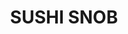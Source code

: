 ---
layout: place
title: "SUSHI SNOB"
permalink: /district-of-columbia/washington/sushi-snob.html
stateAbbr: DC
stateName: District of Columbia
cityName: Washington
seo:
  name: "SUSHI SNOB"
  type: Restaurant
  links: https://sushisnob.us/
description: "Sushi, udon & bento boxes & many Pan-Asian dishes dispensed with speed in a compact luncheonette. SUSHI SNOB serves delicious sushi in Washington, District of Columbia. Try fresh Japanese dishes for a great dining experience. Available for takeout, delivery, lunch, and dinner."
place_id: ChIJ3xiis7i3t4kRNhZc2od2_-c
photos:
  - name: >-
      places/ChIJ3xiis7i3t4kRNhZc2od2_-c/photos/AeeoHcKjfwQdARqwlJINLLZiqXbVBd8MX7khNM0n3jVENFwx5Acr711bNMSVNWwxG4JC2vRYqNVlo8sJIEhUifoWzYNBScAx2PRD50drA5YjXdNiAT-HBUGBYO-p6U8y1vzMaGyKM0qWtH8ap4sS_FSJTIR4vXwyU-EcMl7LYKyrMQ6uBEdoeBjs1ybSxj5pN5decPnya4mH9Ce8Jn23sTrCDpWyM23QhXVxi2Gkpg90naioKEIn4g68384Xbb4sJvs_LWDeYt6LpQNLKmq6l53U4latQGYgXE6AdeT1_WbQ46msFg
    widthPx: 800
    heightPx: 600
    authorAttributions:
      - displayName: SUSHI SNOB
        uri: https://maps.google.com/maps/contrib/107390565012375824317
        photoUri: >-
          https://lh3.googleusercontent.com/a/ACg8ocJviPNA6h3GmR0MI44PtkxenGzpqC3Mr3S2LSt6VjrbNUvZgw=s100-p-k-no-mo
    flagContentUri: >-
      https://www.google.com/local/imagery/report/?cb_client=maps_api_places.places_api&image_key=!1e10!2sAF1QipNIccKc4HxOQ_uRtMcntw1TySoYHwhUmQMjUSSH&hl=en-US
    googleMapsUri: >-
      https://www.google.com/maps/place//data=!3m4!1e2!3m2!1sAF1QipNIccKc4HxOQ_uRtMcntw1TySoYHwhUmQMjUSSH!2e10!4m2!3m1!1s0x89b7b7b8b3a218df:0xe7ff7687da5c1636
  - name: >-
      places/ChIJ3xiis7i3t4kRNhZc2od2_-c/photos/AeeoHcL7w25M1cXascidT5n9w7uG0IGRux3ODp4fifdQ3jgb_-J6FBY5A6TpcIO132f3okav2IoFFRarUhPFD4S-DmR7_8EbJ4mnaUJr-TpLR4iDKnJoYpBF2mTP5ygLEe5eTa2F5x6UqcA6oHQ5HnKLnatYOh9tk6dokMfvpEXizNUJntkpWfThIeinkzFcjPvMRRsyGOfodEngYV0o8ozdaVYHjIoHF0XQrW9zwVImGPKv_S3dzJkMJCL4TDjOj5tzVol1e5VcgvFLOPRHc3-1M1zAIRYAWv6-lCESXzCIX3wz3Q
    widthPx: 4032
    heightPx: 3024
    authorAttributions:
      - displayName: SUSHI SNOB
        uri: https://maps.google.com/maps/contrib/107390565012375824317
        photoUri: >-
          https://lh3.googleusercontent.com/a/ACg8ocJviPNA6h3GmR0MI44PtkxenGzpqC3Mr3S2LSt6VjrbNUvZgw=s100-p-k-no-mo
    flagContentUri: >-
      https://www.google.com/local/imagery/report/?cb_client=maps_api_places.places_api&image_key=!1e10!2sAF1QipMSpmCXe2z0iGEih0F6CHsz9GpN5CTusogAhkaV&hl=en-US
    googleMapsUri: >-
      https://www.google.com/maps/place//data=!3m4!1e2!3m2!1sAF1QipMSpmCXe2z0iGEih0F6CHsz9GpN5CTusogAhkaV!2e10!4m2!3m1!1s0x89b7b7b8b3a218df:0xe7ff7687da5c1636
  - name: >-
      places/ChIJ3xiis7i3t4kRNhZc2od2_-c/photos/AeeoHcK9r-ZHmlGVk3jiq1Xz30VBnDQtN9DAv1aDKEfY1saAPKu02BP5WXFzF-Can4ICRmKy40yKivEb-6qC61Gp0pJMvMN_LRfj9ATJSf6U8k1u-rKfsRkQj7cNg-6cYVWwoerhyumaFq_Kl4zAHuvKkpGxzb4ZiQf_AsOOZENJkp52-lIGVzPm2Sxya-g6fBi00y2oiiUTxI-WMITPG34pyJ42pWi5VPu3L9Dw1v77W07ZJgoVSqGlfHkczaUwRyMJH5aUEVicyjwiSJL0BLvOX0izgEcxXOVP2Y6Na5v-IIM0TsNljG6q4Cqulcs-mqg3QQ_jdARafeI6k5k83tmRbB8IXb-aet4ZJL79EThsXIkI9KQVCu1v9kzszwubIJwQE_opbt8AFrW1EUFwFid_G_2ZPah9Fxz0TPXwwutpN4KI1w
    widthPx: 4000
    heightPx: 3000
    authorAttributions:
      - displayName: Sonia Donnelly
        uri: https://maps.google.com/maps/contrib/105204457914245942375
        photoUri: >-
          https://lh3.googleusercontent.com/a-/ALV-UjVj9Bvyadmewb51RRERcOeZmNzcNL9DvBuRZLmi61IFH5xRpcQy=s100-p-k-no-mo
    flagContentUri: >-
      https://www.google.com/local/imagery/report/?cb_client=maps_api_places.places_api&image_key=!1e10!2sCIHM0ogKEICAgIDzp-yJQw&hl=en-US
    googleMapsUri: >-
      https://www.google.com/maps/place//data=!3m4!1e2!3m2!1sCIHM0ogKEICAgIDzp-yJQw!2e10!4m2!3m1!1s0x89b7b7b8b3a218df:0xe7ff7687da5c1636
  - name: >-
      places/ChIJ3xiis7i3t4kRNhZc2od2_-c/photos/AeeoHcI3hsWv47dymPJB06WdWuQjI75lJZsPrhu3gFjZVKkqGI2LBFf79U9YdDUVls5a3RsrX2k5JK5prQr02q7hVHLjuJPVLkPeDatjXnqpwd2IAFrAdO3TMeSJBSgR6enwM1qps24SeyT2Iv_n41K-Ot4owJ6DvlHGIQqYpP8XTHZthkTnw6TCR_yWkN8ngs_8DjSQE-kDs5BOTVhXla_mKWYmRv7l59pk7YFqzG2oOP88xLgBG7G8k8jt1A4zImNA4J694V70nPoMvQkeS7SgS5ZOEzYuMR_15YG-g4lzXGNzbriLAKDTBGxCM941DwIuIRq0POgLXJdsmnbLF_8MZOEC6hq9iFsJnRMNbPJWudzc-kJw72u9BktlELlTih4YUV8gQtzQ1wMauvzNVEBI4QOQI6RWa7oGcAd0Nyez56VijXc
    widthPx: 3000
    heightPx: 4000
    authorAttributions:
      - displayName: Emily Kim
        uri: https://maps.google.com/maps/contrib/101178065656805906144
        photoUri: >-
          https://lh3.googleusercontent.com/a-/ALV-UjXS_hpwL6pvwEhkeljEvdUlsBG2MmRTuinvqr4Iv1Y1V6d--_Nhdg=s100-p-k-no-mo
    flagContentUri: >-
      https://www.google.com/local/imagery/report/?cb_client=maps_api_places.places_api&image_key=!1e10!2sCIHM0ogKEICAgIC1yLfkwgE&hl=en-US
    googleMapsUri: >-
      https://www.google.com/maps/place//data=!3m4!1e2!3m2!1sCIHM0ogKEICAgIC1yLfkwgE!2e10!4m2!3m1!1s0x89b7b7b8b3a218df:0xe7ff7687da5c1636
  - name: >-
      places/ChIJ3xiis7i3t4kRNhZc2od2_-c/photos/AeeoHcJfqy80YswF9yTZ3iTlv5wMNHnr6auWkeyGT-J1wDg4Hhx9uPIrdvCBhmAZWewP02UGFTIOqnEQoRgpgBnHzSfL9rLsSmMdOKhbAP_jDm5bKMZKmS4QcK3hsSv2O5XrtdHimcc4V_3p8uC2ZXN5NuPNe0-1Atn0QS2Pro8zFjrByHX2Rje4PZv4ShPntbQtfio-VJQ2wJ0AbQIFv1_XqrG_2vSjsgABy1xkkdp20WyuNLV6BEbPsflMQSC2L2WkoZpddGPzwZsyWXGnrlZljR-RiajhBrWigjw5ma8WB4dNlV8xEXiOXDX4hVSapoUWsGZWk_Z5FKrvophFI0vFp6n2qM8VBOpScTjDzHAghHRPnSOkrvD6KfJzEuT76xpuOeLvqS8l_-uYg3V0aU15ESiuXG7JAo7NubVxu1aTCqeP7NA
    widthPx: 4080
    heightPx: 3072
    authorAttributions:
      - displayName: Gabriel Lopez-Bernal
        uri: https://maps.google.com/maps/contrib/113235846657015822643
        photoUri: >-
          https://lh3.googleusercontent.com/a-/ALV-UjWmGhPcrv3D7eXW3uYCDBs-VJVCXsjr_Hnd4XpKShWPq5b4RlUMTQ=s100-p-k-no-mo
    flagContentUri: >-
      https://www.google.com/local/imagery/report/?cb_client=maps_api_places.places_api&image_key=!1e10!2sCIHM0ogKEICAgIDD7qzA4QE&hl=en-US
    googleMapsUri: >-
      https://www.google.com/maps/place//data=!3m4!1e2!3m2!1sCIHM0ogKEICAgIDD7qzA4QE!2e10!4m2!3m1!1s0x89b7b7b8b3a218df:0xe7ff7687da5c1636
  - name: >-
      places/ChIJ3xiis7i3t4kRNhZc2od2_-c/photos/AeeoHcJ_15lvw5g7u2cPMQ1ubM8DFdXGR18qizQEdsM_-IwHecFy7YMZ1ld32vvcCGVZ3nPtByG4VN-D00MyqNtrLLCNBUt04DNJpKbhAlkruul_7-wQqpzWZ_oDFx8DDyVqI-Tlv3NSBsK-g60hFIMU8O9BNSAw-PsPcfHkRL0RqMDIQ_0lqvKE6zm8uvEoxmdfesIjVX02QleO1BDcptr5XhyxdhXn7nIL0AkooEURdBK8xU5XnebzUa9QYliYwPZNFLleUOMnwMmntj3itGtrcofK2ped6L8kxa2slxFl31yozSnNLUQjrxAGZUeoS0rC3FQqtumgQSoxUvL-R7OSRK-mDCddfMSxiIfyEe9henfIKfaqAp3dJWCwMb5tbnH2WEyDX01AMT9DgnhNho-nQDyfztlJqT_LHU2UsFELOlU
    widthPx: 3024
    heightPx: 4032
    authorAttributions:
      - displayName: Monika
        uri: https://maps.google.com/maps/contrib/113171533048528821946
        photoUri: >-
          https://lh3.googleusercontent.com/a-/ALV-UjVbTesIl41FxRluCf2JqQdAh-G72-Rrcelx26jQ_D-BhTgiq4u22w=s100-p-k-no-mo
    flagContentUri: >-
      https://www.google.com/local/imagery/report/?cb_client=maps_api_places.places_api&image_key=!1e10!2sCIHM0ogKEICAgIDHovm0Bw&hl=en-US
    googleMapsUri: >-
      https://www.google.com/maps/place//data=!3m4!1e2!3m2!1sCIHM0ogKEICAgIDHovm0Bw!2e10!4m2!3m1!1s0x89b7b7b8b3a218df:0xe7ff7687da5c1636
  - name: >-
      places/ChIJ3xiis7i3t4kRNhZc2od2_-c/photos/AeeoHcLpqOv6fJy62GibU-ElAxQp7bs-e4N9c7QKtvKGXZpuBLNrNu17EnOXRfqc0MVF3qi8EpFyTpKXBir8CB8u0bPKAiW5VVJCo5TbiXC2muu19_-qa8pPjSzw5eyyOE_Gt8LJ167CxwBm-TpyyamS06dB0nv9XEgT6e6OGjDyv6r5qxfWv_h3yFoYOxELkDDwmD0C89QdMhQt8Xgk06jeT2K5KXRndJQHan0WQLyM4Q_XQOHaRYuKarK2Bh-YVb-1PyeZnfgbK_D9R5eSFvEAnUTaq0tcxadnUWy1SEyWVugfOq_YmrGKSQ5SuZnu44ICesmlPTU2oqK-A4HitswHsjPqB9s57QCdMnZVj1hEnithqJdbsWvd1kN-iC0A3BE1cVOuFSDGsi9RPpyrGMPnL6OHlpZGTO6gbqrGLOoWyHWbYQNP
    widthPx: 4032
    heightPx: 2268
    authorAttributions:
      - displayName: DESMONT
        uri: https://maps.google.com/maps/contrib/110084878671343470086
        photoUri: >-
          https://lh3.googleusercontent.com/a-/ALV-UjViGZ6yKgob1JswfhPNi23S5xdsKj-4HEdCU2HA2CNJr6NxiHh9=s100-p-k-no-mo
    flagContentUri: >-
      https://www.google.com/local/imagery/report/?cb_client=maps_api_places.places_api&image_key=!1e10!2sCIHM0ogKEICAgICD69Pn-AE&hl=en-US
    googleMapsUri: >-
      https://www.google.com/maps/place//data=!3m4!1e2!3m2!1sCIHM0ogKEICAgICD69Pn-AE!2e10!4m2!3m1!1s0x89b7b7b8b3a218df:0xe7ff7687da5c1636
  - name: >-
      places/ChIJ3xiis7i3t4kRNhZc2od2_-c/photos/AeeoHcLoUF3KOIGk3C1IMdc3DG7zhZoeA4PNgC5zM-wIj5k4GkHIUM5HV3AZk9rgAH032aBHOJgnKiNTjs3a4wT2OO7nLHim1V4Y2Jb0-9rahKJeGfxTp1KV8za39wvY1KhGydKHglEMac3vcH1a-2-7OZSUS3FQ2w5IpkhrrIVdApsviP6J7D8pLpWHefHDzdrTTfmgQ0yl27HQmQ2zVNQ6ZOAJiVnbqD3BvY5b4-4oypt7AHsp29dKFb2i05mPSH-hxKEFisWzcslbDmUpvs7RwVSStPuseoqSzPmqWAgWCK0xEeYYUG2A287pRqh8jIokRzhVIjS0wzqOrhl5Cm5QMVqaEe0NELdw_4M76JRdeK5M1Sdq98E0qLUZmGI-erlaDjeoN1xra8cJKs1TDunaS6c5VJr-gmwju_cC1ACc7auYmg
    widthPx: 2268
    heightPx: 4032
    authorAttributions:
      - displayName: Mariam Mehter
        uri: https://maps.google.com/maps/contrib/115737689351489020614
        photoUri: >-
          https://lh3.googleusercontent.com/a-/ALV-UjVLO2Z2XI_iajsSNG2f3BaFZydFiMbZP6GZbF2EHkTHrtQwMT5XUQ=s100-p-k-no-mo
    flagContentUri: >-
      https://www.google.com/local/imagery/report/?cb_client=maps_api_places.places_api&image_key=!1e10!2sCIHM0ogKEICAgICxrbbrUg&hl=en-US
    googleMapsUri: >-
      https://www.google.com/maps/place//data=!3m4!1e2!3m2!1sCIHM0ogKEICAgICxrbbrUg!2e10!4m2!3m1!1s0x89b7b7b8b3a218df:0xe7ff7687da5c1636
  - name: >-
      places/ChIJ3xiis7i3t4kRNhZc2od2_-c/photos/AeeoHcJ7rJoCMW8fY61QKl8ChoWzXGfSmJbshd8H_xK3GqIb0xoEeXZ0T3Bf8g_oaJO7Ghg7Ld7ZmyYv1iQIdInxdIUnEdhWMpHSIve-rIp9b1llp7AgbpJV7jtuNclGRYA8NKOCS8CeADJlFYoAMkrcFb8ZsKOowVKim5BcdjxS8h4NYXl1ZT7w26mHHzQdbfc9rr__eOngJaxvNxSSaEdY87jwTrcqQC3Tn0ayAarav0xaavSGAzi1xlnjJphOPOazDUVpGDs-FzPc8gAGDkdfK5Wo14lq1WeuUxe3F-XqEKScgXDmkWWMCyHJqkGIR47HCnToe8jZbpJdDRP2ECcuCQZKtTeH51U3eNXMUBz9I2zw15uyKPZsllvb83kGCGicw4TjGPI65b1DI1Vov250iEbnkQJ1A2N9JmBNXCUW4G9os3E
    widthPx: 3024
    heightPx: 4032
    authorAttributions:
      - displayName: Monika
        uri: https://maps.google.com/maps/contrib/113171533048528821946
        photoUri: >-
          https://lh3.googleusercontent.com/a-/ALV-UjVbTesIl41FxRluCf2JqQdAh-G72-Rrcelx26jQ_D-BhTgiq4u22w=s100-p-k-no-mo
    flagContentUri: >-
      https://www.google.com/local/imagery/report/?cb_client=maps_api_places.places_api&image_key=!1e10!2sCIHM0ogKEICAgIDHovm0-wE&hl=en-US
    googleMapsUri: >-
      https://www.google.com/maps/place//data=!3m4!1e2!3m2!1sCIHM0ogKEICAgIDHovm0-wE!2e10!4m2!3m1!1s0x89b7b7b8b3a218df:0xe7ff7687da5c1636
  - name: >-
      places/ChIJ3xiis7i3t4kRNhZc2od2_-c/photos/AeeoHcKTq1iF5cHukOR_TwTWrE4ls9jjsk_ZYYeKokk9pmXY1Jw_k7oRmIhAP1JfLPepUT23YSZJSN5R1nmOTjbH87INAXUyo7pKtXa3IJ3XlZ1SLfBVEhVe96TzzGpZy3NcT4wFVMVFdMV2lOgIhcTHlw3mF79Ryc9-ox041DF8rm8z3cYZBe-uho4QXjzLTYAe_8UycgC_NyAhziAEqNPzAJZrSxioPF6bWKd4_dENng2yxZuLot47bWwZPbiivnLdD-p4MaGol3S1WHmj5yUbS39pzqIUpjzrXQ1-tiiKEXDh_DuRW0ZwcPBibptvWTsE8hxiduDDPlaT-McKU3ufL4zBaiiAAooqSWBrxUZoPkT-5C5_IURXHDWuIUuQDMkZRhxFjoC5K8j5nTJpZS4GexG_sGoFEPxmfVdGnxwRsBw
    widthPx: 3024
    heightPx: 4032
    authorAttributions:
      - displayName: Bria
        uri: https://maps.google.com/maps/contrib/109622183394846470906
        photoUri: >-
          https://lh3.googleusercontent.com/a/ACg8ocI8gPtXBK4U8b2sSE_EU-MNPrrY1W0KdlgVl2t27oty2qo907k=s100-p-k-no-mo
    flagContentUri: >-
      https://www.google.com/local/imagery/report/?cb_client=maps_api_places.places_api&image_key=!1e10!2sCIHM0ogKEICAgICBgo2YQg&hl=en-US
    googleMapsUri: >-
      https://www.google.com/maps/place//data=!3m4!1e2!3m2!1sCIHM0ogKEICAgICBgo2YQg!2e10!4m2!3m1!1s0x89b7b7b8b3a218df:0xe7ff7687da5c1636
address: 1721 M St NW, Washington, DC 20036, USA
street: 1721 M St NW
city: Washington
state: DC
zip: '20036'
country: USA
neighborhood: Northwest Washington
latitude: '38.905831'
longitude: '-77.039554'
accessibility_options:
  wheelchairAccessibleRestroom: true
business_status: OPERATIONAL
name: SUSHI SNOB
google_maps_links:
  directionsUri: >-
    https://www.google.com/maps/dir//''/data=!4m7!4m6!1m1!4e2!1m2!1m1!1s0x89b7b7b8b3a218df:0xe7ff7687da5c1636!3e0
  placeUri: https://maps.google.com/?cid=16717210667678701110
  writeAReviewUri: >-
    https://www.google.com/maps/place//data=!4m3!3m2!1s0x89b7b7b8b3a218df:0xe7ff7687da5c1636!12e1
  reviewsUri: >-
    https://www.google.com/maps/place//data=!4m4!3m3!1s0x89b7b7b8b3a218df:0xe7ff7687da5c1636!9m1!1b1
  photosUri: >-
    https://www.google.com/maps/place//data=!4m3!3m2!1s0x89b7b7b8b3a218df:0xe7ff7687da5c1636!10e5
primary_type: Sushi Restaurant
opening_hours:
  regular: null
  current: null
secondary_opening_hours:
  regular:
    weekdayDescriptions: null
    type: null
  current:
    weekdayDescriptions: null
    type: null
phone: (202) 223-1337
price_level: PRICE_LEVEL_INEXPENSIVE
price_range: null
rating: '4.4'
rating_count: 0
website: https://sushisnob.us/
reviews:
  - name: >-
      places/ChIJ3xiis7i3t4kRNhZc2od2_-c/reviews/ChdDSUhNMG9nS0VJQ0FnSUR6cC15Sl9RRRAB
    relativePublishTimeDescription: 10 months ago
    rating: 5
    text:
      text: >-
        Great tasting sushi. Really couldn't ask for it to be more fresh. My
        daughter got a rice bowl which she enjoyed too. Quick service, not too
        busy.
      languageCode: en
    originalText:
      text: >-
        Great tasting sushi. Really couldn't ask for it to be more fresh. My
        daughter got a rice bowl which she enjoyed too. Quick service, not too
        busy.
      languageCode: en
    authorAttribution:
      displayName: Sonia Donnelly
      uri: https://www.google.com/maps/contrib/105204457914245942375/reviews
      photoUri: >-
        https://lh3.googleusercontent.com/a-/ALV-UjVj9Bvyadmewb51RRERcOeZmNzcNL9DvBuRZLmi61IFH5xRpcQy=s128-c0x00000000-cc-rp-mo-ba4
    publishTime: '2024-06-12T23:50:21.789920Z'
    flagContentUri: >-
      https://www.google.com/local/review/rap/report?postId=ChdDSUhNMG9nS0VJQ0FnSUR6cC15Sl9RRRAB&d=17924085&t=1
    googleMapsUri: >-
      https://www.google.com/maps/reviews/data=!4m6!14m5!1m4!2m3!1sChdDSUhNMG9nS0VJQ0FnSUR6cC15Sl9RRRAB!2m1!1s0x89b7b7b8b3a218df:0xe7ff7687da5c1636
  - name: >-
      places/ChIJ3xiis7i3t4kRNhZc2od2_-c/reviews/ChZDSUhNMG9nS0VJQ0FnSUQzcFktOUpnEAE
    relativePublishTimeDescription: 4 months ago
    rating: 5
    text:
      text: >-
        Absolutely amazing! We’ve been to a few high end sushi spots in DC.
        Don’t go to them go here 😄.
      languageCode: en
    originalText:
      text: >-
        Absolutely amazing! We’ve been to a few high end sushi spots in DC.
        Don’t go to them go here 😄.
      languageCode: en
    authorAttribution:
      displayName: Crystal McNeill
      uri: https://www.google.com/maps/contrib/107128165608339293290/reviews
      photoUri: >-
        https://lh3.googleusercontent.com/a/ACg8ocIPXxoOFQlfzgwMtobIqQY3nbVTCy4Nf9is1RjuXrh2wFm_vKU=s128-c0x00000000-cc-rp-mo-ba2
    publishTime: '2024-11-17T02:19:35.481917Z'
    flagContentUri: >-
      https://www.google.com/local/review/rap/report?postId=ChZDSUhNMG9nS0VJQ0FnSUQzcFktOUpnEAE&d=17924085&t=1
    googleMapsUri: >-
      https://www.google.com/maps/reviews/data=!4m6!14m5!1m4!2m3!1sChZDSUhNMG9nS0VJQ0FnSUQzcFktOUpnEAE!2m1!1s0x89b7b7b8b3a218df:0xe7ff7687da5c1636
  - name: >-
      places/ChIJ3xiis7i3t4kRNhZc2od2_-c/reviews/ChdDSUhNMG9nS0VJQ0FnSURIb3ZtMDJ3RRAB
    relativePublishTimeDescription: 7 months ago
    rating: 4
    text:
      text: >-
        The sushi itself is really good- both fresh and tastes really good. It’s
        a very small place and not really meant for the vibes, but the food
        itself is soo worth it.
      languageCode: en
    originalText:
      text: >-
        The sushi itself is really good- both fresh and tastes really good. It’s
        a very small place and not really meant for the vibes, but the food
        itself is soo worth it.
      languageCode: en
    authorAttribution:
      displayName: Monika
      uri: https://www.google.com/maps/contrib/113171533048528821946/reviews
      photoUri: >-
        https://lh3.googleusercontent.com/a-/ALV-UjVbTesIl41FxRluCf2JqQdAh-G72-Rrcelx26jQ_D-BhTgiq4u22w=s128-c0x00000000-cc-rp-mo-ba5
    publishTime: '2024-09-14T01:56:49.317801Z'
    flagContentUri: >-
      https://www.google.com/local/review/rap/report?postId=ChdDSUhNMG9nS0VJQ0FnSURIb3ZtMDJ3RRAB&d=17924085&t=1
    googleMapsUri: >-
      https://www.google.com/maps/reviews/data=!4m6!14m5!1m4!2m3!1sChdDSUhNMG9nS0VJQ0FnSURIb3ZtMDJ3RRAB!2m1!1s0x89b7b7b8b3a218df:0xe7ff7687da5c1636
  - name: >-
      places/ChIJ3xiis7i3t4kRNhZc2od2_-c/reviews/ChZDSUhNMG9nS0VJQ0FnTUNRby1ETGJREAE
    relativePublishTimeDescription: a month ago
    rating: 2
    text:
      text: >-
        Tried lunch omakase because of so many good google reviews. Even with
        the reservation, we had to wait 15 minutes to start. Mediocre sushi at
        best. Rice wasn’t correctly done. Some had too much soy sauce and some
        had none. Basically no service whatsoever if you are not drinking. Chef
        was wearing globes and did not change it or clean it between touching
        other prep spaces and making food.
      languageCode: en
    originalText:
      text: >-
        Tried lunch omakase because of so many good google reviews. Even with
        the reservation, we had to wait 15 minutes to start. Mediocre sushi at
        best. Rice wasn’t correctly done. Some had too much soy sauce and some
        had none. Basically no service whatsoever if you are not drinking. Chef
        was wearing globes and did not change it or clean it between touching
        other prep spaces and making food.
      languageCode: en
    authorAttribution:
      displayName: Minerva Song
      uri: https://www.google.com/maps/contrib/104643131378482981417/reviews
      photoUri: >-
        https://lh3.googleusercontent.com/a/ACg8ocKqKSB9eOoYg6XIAJxHa1vAx-FfuulD2qtv5_TLiF_k9UV4rw=s128-c0x00000000-cc-rp-mo
    publishTime: '2025-03-06T20:12:18.877155Z'
    flagContentUri: >-
      https://www.google.com/local/review/rap/report?postId=ChZDSUhNMG9nS0VJQ0FnTUNRby1ETGJREAE&d=17924085&t=1
    googleMapsUri: >-
      https://www.google.com/maps/reviews/data=!4m6!14m5!1m4!2m3!1sChZDSUhNMG9nS0VJQ0FnTUNRby1ETGJREAE!2m1!1s0x89b7b7b8b3a218df:0xe7ff7687da5c1636
  - name: >-
      places/ChIJ3xiis7i3t4kRNhZc2od2_-c/reviews/ChZDSUhNMG9nS0VJQ0FnSUNmNXFHVWR3EAE
    relativePublishTimeDescription: 3 months ago
    rating: 5
    text:
      text: >-
        A clean casual local sushi place to get wonderful great sushi. I was
        hungry to get some good sushi and gave it a chance to try and absolutely
        loved all the food I got. Sushi and udon and both were wonderful. It's
        not a fancy place but you'll be well feed by whatever option you choose.
        Enjoy!
      languageCode: en
    originalText:
      text: >-
        A clean casual local sushi place to get wonderful great sushi. I was
        hungry to get some good sushi and gave it a chance to try and absolutely
        loved all the food I got. Sushi and udon and both were wonderful. It's
        not a fancy place but you'll be well feed by whatever option you choose.
        Enjoy!
      languageCode: en
    authorAttribution:
      displayName: M K
      uri: https://www.google.com/maps/contrib/113556080302698344596/reviews
      photoUri: >-
        https://lh3.googleusercontent.com/a/ACg8ocLu0c_TwSiGu1DwCn0LfKdgTvsabIGl_iw_OBm2brJvU6jWyuEo=s128-c0x00000000-cc-rp-mo-ba4
    publishTime: '2024-12-28T17:10:22.334380Z'
    flagContentUri: >-
      https://www.google.com/local/review/rap/report?postId=ChZDSUhNMG9nS0VJQ0FnSUNmNXFHVWR3EAE&d=17924085&t=1
    googleMapsUri: >-
      https://www.google.com/maps/reviews/data=!4m6!14m5!1m4!2m3!1sChZDSUhNMG9nS0VJQ0FnSUNmNXFHVWR3EAE!2m1!1s0x89b7b7b8b3a218df:0xe7ff7687da5c1636
parking_options:
  freeParkingLot: false
  freeStreetParking: true
  freeGarageParking: false
payment_options:
  acceptsCreditCards: true
  acceptsDebitCards: true
  acceptsCashOnly: false
  acceptsNfc: true
allow_dogs: null
curbside_pickup: true
delivery: true
dine_in: true
good_for_children: true
good_for_groups: null
good_for_sports: false
live_music: false
menu_for_children: false
outdoor_seating: false
reservable: true
restroom: true
serves_beer: true
serves_breakfast: false
serves_brunch: false
serves_cocktails: false
serves_coffee: false
serves_dinner: true
serves_dessert: true
serves_lunch: true
serves_vegetarian_food: true
serves_wine: true
takeout: true
update_category: essentials
summary: >-
  Sushi, udon & bento boxes & many Pan-Asian dishes dispensed with speed in a
  compact luncheonette.

---